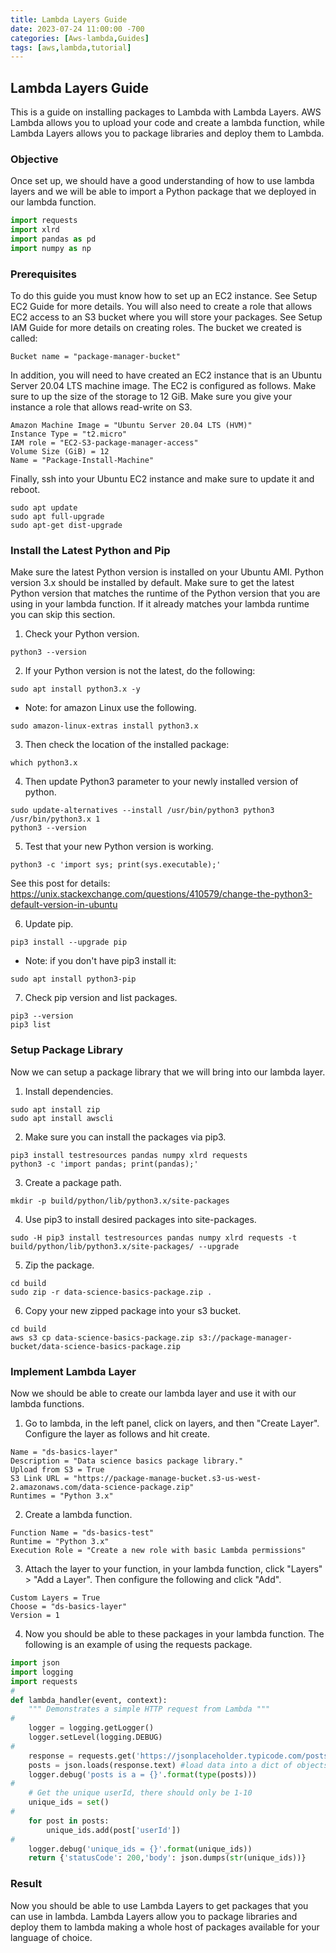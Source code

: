 ```yaml
---
title: Lambda Layers Guide
date: 2023-07-24 11:00:00 -700
categories: [Aws-lambda,Guides]
tags: [aws,lambda,tutorial]
---
```


## Lambda Layers Guide
This is a guide on installing packages to Lambda with Lambda Layers. AWS Lambda allows you to upload your code and create a lambda function, while Lambda Layers allows you to package libraries and deploy them to Lambda.

### Objective
Once set up, we should have a good understanding of how to use lambda layers and we will be able to import a Python package that we deployed in our lambda function.
```python
import requests
import xlrd
import pandas as pd
import numpy as np
```

### Prerequisites
To do this guide you must know how to set up an EC2 instance. See Setup EC2 Guide for more details. You will also need to create a role that allows EC2 access to an S3 bucket where you will store your packages. See Setup IAM Guide for more details on creating roles. The bucket we created is called:
```
Bucket name = "package-manager-bucket"
```
In addition, you will need to have created an EC2 instance that is an Ubuntu Server 20.04 LTS machine image. The EC2 is configured as follows. Make sure to up the size of the storage to 12 GiB. Make sure you give your instance a role that allows read-write on S3.
```
Amazon Machine Image = "Ubuntu Server 20.04 LTS (HVM)"
Instance Type = "t2.micro"
IAM role = "EC2-S3-package-manager-access"
Volume Size (GiB) = 12
Name = "Package-Install-Machine"
```
Finally, ssh into your Ubuntu EC2 instance and make sure to update it and reboot.
```
sudo apt update
sudo apt full-upgrade
sudo apt-get dist-upgrade
```

### Install the Latest Python and Pip
Make sure the latest Python version is installed on your Ubuntu AMI. Python version 3.x should be installed by default. Make sure to get the latest Python version that matches the runtime of the Python version that you are using in your lambda function. If it already matches your lambda runtime you can skip this section.

1. Check your Python version.
```
python3 --version
```
2. If your Python version is not the latest, do the following:
```
sudo apt install python3.x -y
```
* Note: for amazon Linux use the following.
```
sudo amazon-linux-extras install python3.x
```
3. Then check the location of the installed package:
```
which python3.x
```
4. Then update Python3 parameter to your newly installed version of python.
```
sudo update-alternatives --install /usr/bin/python3 python3 /usr/bin/python3.x 1
python3 --version
```
5. Test that your new Python version is working.
```
python3 -c 'import sys; print(sys.executable);'
```
See this post for details: https://unix.stackexchange.com/questions/410579/change-the-python3-default-version-in-ubuntu

6. Update pip.
```
pip3 install --upgrade pip
```
* Note: if you don't have pip3 install it:
```
sudo apt install python3-pip
```
7. Check pip version and list packages.
```
pip3 --version
pip3 list
```

### Setup Package Library
Now we can setup a package library that we will bring into our lambda layer.

1. Install dependencies.
```
sudo apt install zip
sudo apt install awscli
```
2. Make sure you can install the packages via pip3.
```
pip3 install testresources pandas numpy xlrd requests
python3 -c 'import pandas; print(pandas);'
```
3. Create a package path.
```
mkdir -p build/python/lib/python3.x/site-packages
```
4. Use pip3 to install desired packages into site-packages.
```
sudo -H pip3 install testresources pandas numpy xlrd requests -t build/python/lib/python3.x/site-packages/ --upgrade
```
5. Zip the package.
```
cd build
sudo zip -r data-science-basics-package.zip .
```
6. Copy your new zipped package into your s3 bucket.
```
cd build
aws s3 cp data-science-basics-package.zip s3://package-manager-bucket/data-science-basics-package.zip
```

### Implement Lambda Layer
Now we should be able to create our lambda layer and use it with our lambda functions.

1. Go to lambda, in the left panel, click on layers, and then "Create Layer". Configure the layer as follows and hit create.
```
Name = "ds-basics-layer"
Description = "Data science basics package library."
Upload from S3 = True
S3 Link URL = "https://package-manage-bucket.s3-us-west-2.amazonaws.com/data-science-package.zip"
Runtimes = "Python 3.x"
```
2. Create a lambda function.
```
Function Name = "ds-basics-test"
Runtime = "Python 3.x"
Execution Role = "Create a new role with basic Lambda permissions"
```
3.  Attach the layer to your function, in your lambda function, click "Layers" > "Add a Layer". Then configure the following and click "Add".
```
Custom Layers = True
Choose = "ds-basics-layer"
Version = 1
```
4. Now you should be able to these packages in your lambda function. The following is an example of using the requests package.
```python
import json
import logging
import requests
#
def lambda_handler(event, context):
	""" Demonstrates a simple HTTP request from Lambda """
#
	logger = logging.getLogger()
	logger.setLevel(logging.DEBUG)
#
	response = requests.get('https://jsonplaceholder.typicode.com/posts')
	posts = json.loads(response.text) #load data into a dict of objects, posts
	logger.debug('posts is a = {}'.format(type(posts)))
#
	# Get the unique userId, there should only be 1-10
	unique_ids = set()
#
	for post in posts:
		unique_ids.add(post['userId'])
#
	logger.debug('unique_ids = {}'.format(unique_ids))
	return {'statusCode': 200,'body': json.dumps(str(unique_ids))}
```

### Result
Now you should be able to use Lambda Layers to get packages that you can use in lambda. Lambda Layers allow you to package libraries and deploy them to lambda making a whole host of packages available for your language of choice.
